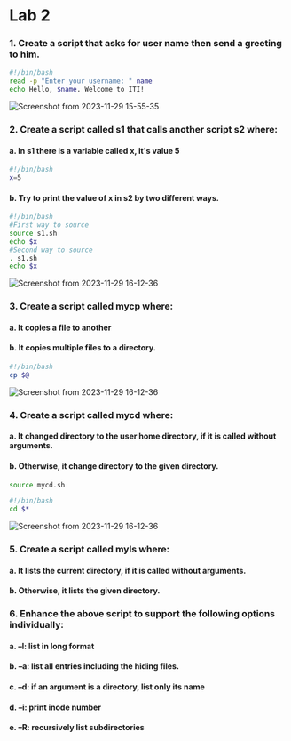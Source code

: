 # Lab 2
### 1. Create a script that asks for user name then send a greeting to him.
```bash
#!/bin/bash
read -p "Enter your username: " name
echo Hello, $name. Welcome to ITI!
```
![Screenshot from 2023-11-29 15-55-35](https://github.com/stevenadel/Bash-ITI-44/assets/111876286/227c064a-b2bd-4fd5-a3ee-e29f3f1dcfb6)

### 2. Create a script called s1 that calls another script s2 where:
#### a. In s1 there is a variable called x, it's value 5
```bash
#!/bin/bash
x=5
```
#### b. Try to print the value of x in s2 by two different ways.
```bash
#!/bin/bash
#First way to source
source s1.sh
echo $x
#Second way to source
. s1.sh
echo $x
```
![Screenshot from 2023-11-29 16-12-36](https://github.com/stevenadel/Bash-ITI-44/assets/111876286/bb35b887-d086-49b9-b027-72014d10d249)

### 3. Create a script called mycp where:
#### a. It copies a file to another
#### b. It copies multiple files to a directory.
```bash
#!/bin/bash
cp $@
```
![Screenshot from 2023-11-29 16-12-36](https://github.com/stevenadel/Bash-ITI-44/assets/111876286/46c96cb4-ab05-45e6-b555-0e30e3228caa)

### 4. Create a script called mycd where:
#### a. It changed directory to the user home directory, if it is called without arguments.
#### b. Otherwise, it change directory to the given directory.
```bash
source mycd.sh
```
```bash
#!/bin/bash
cd $*
```
![Screenshot from 2023-11-29 16-12-36](https://github.com/stevenadel/Bash-ITI-44/assets/111876286/bff1ab9d-18ba-4d1f-ba0d-3025bef4763e)

### 5. Create a script called myls where:
#### a. It lists the current directory, if it is called without arguments.
#### b. Otherwise, it lists the given directory.
### 6. Enhance the above script to support the following options individually:
#### a. –l: list in long format
#### b. –a: list all entries including the hiding files.
#### c. –d: if an argument is a directory, list only its name
#### d. –i: print inode number
#### e. –R: recursively list subdirectories
